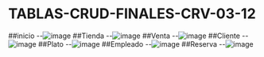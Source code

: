 # TABLAS-CRUD-FINALES-CRV-03-12
##inicio
--![image](https://github.com/user-attachments/assets/247d7fb9-bc29-4897-b905-4ccea7dfbba1)
##Tienda
--![image](https://github.com/user-attachments/assets/88ecdf7c-3943-408f-b1c0-6554c9c32233)
##Venta
--![image](https://github.com/user-attachments/assets/ba2158a7-0540-4cee-9c06-58b77562b004)
##Cliente
--![image](https://github.com/user-attachments/assets/db023ec7-8fb5-4418-ae19-88b6e21b9689)
##Plato
--![image](https://github.com/user-attachments/assets/06a55104-78af-4f44-b379-b3a58029dd6c)
##Empleado
--![image](https://github.com/user-attachments/assets/a1643caa-4bc7-4ec6-b10a-31e622a744d2)
##Reserva
--![image](https://github.com/user-attachments/assets/fcebb671-083a-48ff-ad71-4c905930370a)
